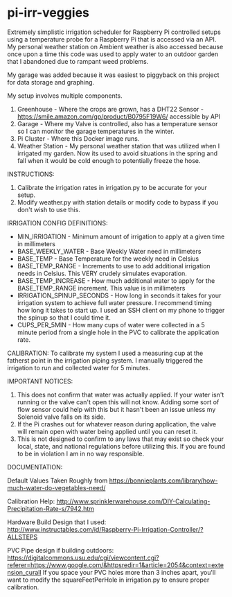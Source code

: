 # pi-irr-veggies
Extremely simplistic irrigation scheduler for Raspberry Pi controlled setups using a temperature probe for a Raspberry Pi that is accessed via an API. My personal weather station on Ambient weather is also accessed because once upon a time this code was used to apply water to an outdoor garden that I abandoned due to rampant weed problems.

My garage was added because it was easiest to piggyback on this project for data storage and graphing.

My setup involves multiple components.

1. Greenhouse - Where the crops are grown, has a DHT22 Sensor - https://smile.amazon.com/gp/product/B0795F19W6/ accessible by API
2. Garage - Where my Valve is controlled, also has a temperature sensor so I can monitor the garage temperatures in the winter.
3. Pi Cluster - Where this Docker image runs.
4. Weather Station - My personal weather station that was utilized when I irrigated my garden. Now its used to avoid situations in the spring and fall when it would be cold enough to potentially freeze the hose.


INSTRUCTIONS:
1. Calibrate the irrigation rates in irrigation.py to be accurate for your setup.
2. Modify weather.py with station details or modify code to bypass if you don't wish to use this.

IRRIGATION CONFIG DEFINITIONS:

* MIN_IRRIGATION - Minimum amount of irrigation to apply at a given time in millimeters
* BASE_WEEKLY_WATER - Base Weekly Water need in millimeters
* BASE_TEMP - Base Temperature for the weekly need in Celsius
* BASE_TEMP_RANGE - Increments to use to add additional irrigation needs in Celsius. This VERY crudely simulates evaporation.
* BASE_TEMP_INCREASE - How much additional water to apply for the BASE_TEMP_RANGE increment. This value is in millimeters
* IRRIGATION_SPINUP_SECONDS - How long in seconds it takes for your irrigation system to achieve full water pressure. I recommend timing how long it takes to start up. I used an SSH client on my phone to trigger the spinup so that I could time it.
* CUPS_PER_5MIN - How many cups of water were collected in a 5 minute period from a single hole in the PVC to calibrate the application rate.

CALIBRATION:
To calibrate my system I used a measuring cup at the fatherst point in the irrigation piping system. I manually triggered the irrigation to run and collected water for 5 minutes. 

IMPORTANT NOTICES:

1. This does not confirm that water was actually applied. If your water isn't running or the valve can't open this will not know. Adding some sort of flow sensor could help with this but it hasn't been an issue unless my Solenoid valve falls on its side.
2. If the Pi crashes out for whatever reason during application, the valve will remain open with water being applied until you can reset it.
3. This is not designed to confirm to any laws that may exist so check your local, state, and national regulations before utilizing this. If you are found to be in violation I am in no way responsible.

DOCUMENTATION:

Default Values Taken Roughly from https://bonnieplants.com/library/how-much-water-do-vegetables-need/

Calibration Help: http://www.sprinklerwarehouse.com/DIY-Calculating-Precipitation-Rate-s/7942.htm

Hardware Build Design that I used: http://www.instructables.com/id/Raspberry-Pi-Irrigation-Controller/?ALLSTEPS

PVC Pipe design if building outdoors: https://digitalcommons.usu.edu/cgi/viewcontent.cgi?referer=https://www.google.com/&httpsredir=1&article=2054&context=extension_curall
	If you space your PVC holes more than 3 inches apart, you'll want to modify the squareFeetPerHole in irrigation.py to ensure proper calibration.